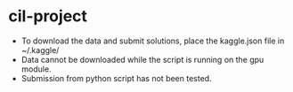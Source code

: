 # cil-project
* To download the data and submit solutions, place the kaggle.json file in ~/.kaggle/
* Data cannot be downloaded while the script is running on the gpu module.
* Submission from python script has not been tested.
